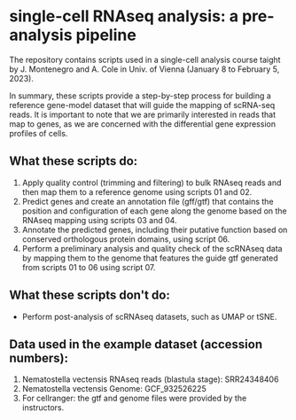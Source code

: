 # single-cell RNAseq analysis: a pre-analysis pipeline

The repository contains scripts used in a single-cell analysis course taight by J. Montenegro and A. Cole in Univ. of Vienna (January 8 to February 5, 2023).

In summary, these scripts provide a step-by-step process for building a reference gene-model dataset that will guide the mapping of scRNA-seq reads. It is important to note that we are primarily interested in reads that map to genes, as we are concerned with the differential gene expression profiles of cells.

## What these scripts do:

1. Apply quality control (trimming and filtering) to bulk RNAseq reads and then map them to a reference genome using scripts 01 and 02.
2. Predict genes and create an annotation file (gff/gtf) that contains the position and configuration of each gene along the genome based on the RNAseq mapping using scripts 03 and 04.
3. Annotate the predicted genes, including their putative function based on conserved orthologous protein domains, using script 06.
4. Perform a preliminary analysis and quality check of the scRNAseq data by mapping them to the genome that features the guide gtf generated from scripts 01 to 06 using script 07.

## What these scripts don't do:
- Perform post-analysis of scRNAseq datasets, such as UMAP or tSNE.

## Data used in the example dataset (accession numbers):
1. Nematostella vectensis RNAseq reads (blastula stage): SRR24348406
2. Nematostella vectensis Genome: GCF_932526225
3. For cellranger: the gtf and genome files were provided by the instructors.

